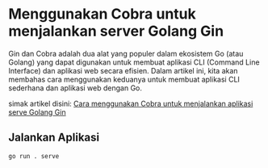 # **Menggunakan Cobra untuk menjalankan server Golang Gin**

Gin dan Cobra adalah dua alat yang populer dalam ekosistem Go (atau Golang) yang dapat digunakan untuk membuat aplikasi CLI (Command Line Interface) dan aplikasi web secara efisien. Dalam artikel ini, kita akan membahas cara menggunakan keduanya untuk membuat aplikasi CLI sederhana dan aplikasi web dengan Go.

simak artikel disini:
[Cara menggunakan Cobra untuk menjalankan aplikasi serve Golang Gin](https://dev.to/dinobaggio/cara-menggunakan-cobra-untuk-menjalankan-server-golang-gin-1ai3)

## **Jalankan Aplikasi**

```
go run . serve
```